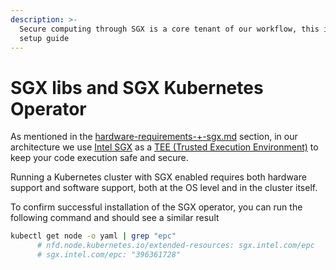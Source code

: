 ```yaml
---
description: >-
  Secure computing through SGX is a core tenant of our workflow, this is our
  setup guide
---
```


# SGX libs and SGX Kubernetes Operator

As mentioned in the [hardware-requirements-+-sgx.md](../prerequisites/hardware-requirements-+-sgx.md "mention") section, in our architecture we use [Intel SGX](https://en.wikipedia.org/wiki/Software\_Guard\_Extensions) as a [TEE (Trusted Execution Environment)](https://en.wikipedia.org/wiki/Trusted\_execution\_environment) to keep your code execution safe and secure.

Running a Kubernetes cluster with SGX enabled requires both hardware support and software support, both at the OS level and in the cluster itself.

To confirm successful installation of the SGX operator, you can run the following command and should see a similar result

```bash
kubectl get node -o yaml | grep "epc"
      # nfd.node.kubernetes.io/extended-resources: sgx.intel.com/epc
      # sgx.intel.com/epc: "396361728"
```
